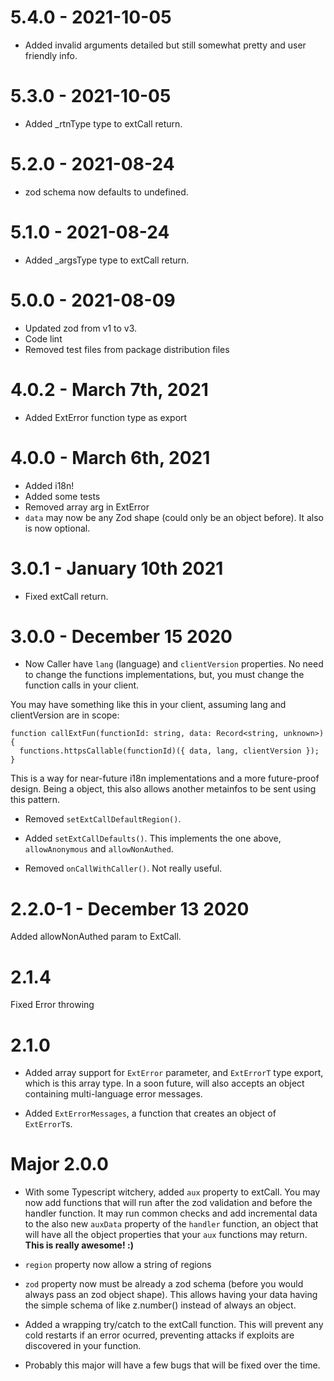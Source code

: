 # 5.4.0 - 2021-10-05
* Added invalid arguments detailed but still somewhat pretty and user friendly info.

# 5.3.0 - 2021-10-05
* Added _rtnType type to extCall return.

# 5.2.0 - 2021-08-24
* zod schema now defaults to undefined.

# 5.1.0 - 2021-08-24
* Added _argsType type to extCall return.

# 5.0.0 - 2021-08-09

* Updated zod from v1 to v3.
* Code lint
* Removed test files from package distribution files

# 4.0.2 - March 7th, 2021

* Added ExtError function type as export

# 4.0.0 - March 6th, 2021

* Added i18n!
* Added some tests
* Removed array arg in ExtError
* `data` may now be any Zod shape (could only be an object before). It also is now optional.


# 3.0.1 - January 10th 2021

* Fixed extCall return.


# 3.0.0 - December 15 2020

* Now Caller have `lang` (language) and `clientVersion` properties. No need to change the functions implementations, but, you must change the function calls in your client.

You may have something like this in your client, assuming lang and clientVersion are in scope:
```
function callExtFun(functionId: string, data: Record<string, unknown>) {
  functions.httpsCallable(functionId)({ data, lang, clientVersion });
}
```

This is a way for near-future i18n implementations and a more future-proof design. Being a object, this also allows another metainfos to be sent using this pattern.

* Removed `setExtCallDefaultRegion()`.
* Added `setExtCallDefaults()`. This implements the one above, `allowAnonymous` and `allowNonAuthed`.

* Removed `onCallWithCaller()`. Not really useful.


# 2.2.0-1 - December 13 2020

Added allowNonAuthed param to ExtCall.


# 2.1.4

Fixed Error throwing

# 2.1.0

* Added array support for `ExtError` parameter, and `ExtErrorT` type export, which is this array type. In a soon future, will also accepts an object containing multi-language error messages.

* Added `ExtErrorMessages`, a function that creates an object of `ExtErrorT`s.

# Major 2.0.0

* With some Typescript witchery, added `aux` property to extCall. You may now add functions that will run after the zod validation and before the handler function. It may run common checks and add incremental data to the also new `auxData` property of the `handler` function, an object that will have all the object properties that your `aux` functions may return.
**This is really awesome! :\)**

* `region` property now allow a string of regions

* `zod` property now must be already a zod schema (before you would always pass an zod object shape). This allows having your data having the simple schema of like z.number() instead of always an object.

* Added a wrapping try/catch to the extCall function. This will prevent any cold restarts if an error ocurred, preventing attacks if exploits are discovered in your function.

* Probably this major will have a few bugs that will be fixed over the time.